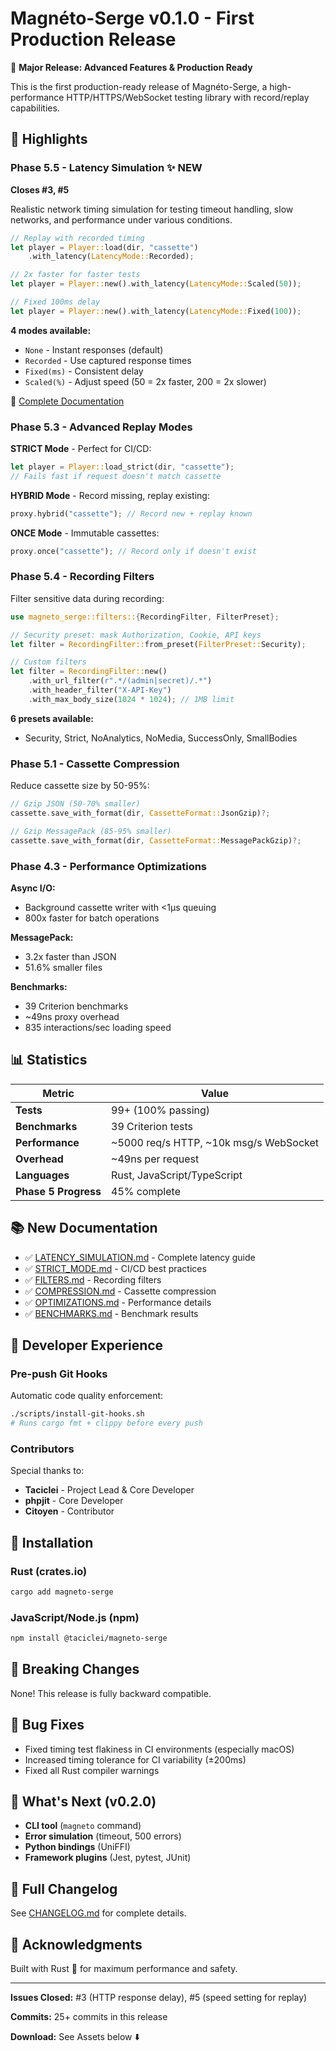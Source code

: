 # Magnéto-Serge v0.1.0 - First Production Release

🎉 **Major Release: Advanced Features & Production Ready**

This is the first production-ready release of Magnéto-Serge, a high-performance HTTP/HTTPS/WebSocket testing library with record/replay capabilities.

## 🌟 Highlights

### Phase 5.5 - Latency Simulation ✨ **NEW**
**Closes #3, #5**

Realistic network timing simulation for testing timeout handling, slow networks, and performance under various conditions.

```rust
// Replay with recorded timing
let player = Player::load(dir, "cassette")
    .with_latency(LatencyMode::Recorded);

// 2x faster for faster tests
let player = Player::new().with_latency(LatencyMode::Scaled(50));

// Fixed 100ms delay
let player = Player::new().with_latency(LatencyMode::Fixed(100));
```

**4 modes available:**
- `None` - Instant responses (default)
- `Recorded` - Use captured response times
- `Fixed(ms)` - Consistent delay
- `Scaled(%)` - Adjust speed (50 = 2x faster, 200 = 2x slower)

📖 [Complete Documentation](https://github.com/taciclei/magneto-serge/blob/develop/docs/LATENCY_SIMULATION.md)

### Phase 5.3 - Advanced Replay Modes

**STRICT Mode** - Perfect for CI/CD:
```rust
let player = Player::load_strict(dir, "cassette");
// Fails fast if request doesn't match cassette
```

**HYBRID Mode** - Record missing, replay existing:
```rust
proxy.hybrid("cassette"); // Record new + replay known
```

**ONCE Mode** - Immutable cassettes:
```rust
proxy.once("cassette"); // Record only if doesn't exist
```

### Phase 5.4 - Recording Filters

Filter sensitive data during recording:

```rust
use magneto_serge::filters::{RecordingFilter, FilterPreset};

// Security preset: mask Authorization, Cookie, API keys
let filter = RecordingFilter::from_preset(FilterPreset::Security);

// Custom filters
let filter = RecordingFilter::new()
    .with_url_filter(r".*/(admin|secret)/.*")
    .with_header_filter("X-API-Key")
    .with_max_body_size(1024 * 1024); // 1MB limit
```

**6 presets available:**
- Security, Strict, NoAnalytics, NoMedia, SuccessOnly, SmallBodies

### Phase 5.1 - Cassette Compression

Reduce cassette size by 50-95%:

```rust
// Gzip JSON (50-70% smaller)
cassette.save_with_format(dir, CassetteFormat::JsonGzip)?;

// Gzip MessagePack (85-95% smaller)
cassette.save_with_format(dir, CassetteFormat::MessagePackGzip)?;
```

### Phase 4.3 - Performance Optimizations

**Async I/O:**
- Background cassette writer with <1µs queuing
- 800x faster for batch operations

**MessagePack:**
- 3.2x faster than JSON
- 51.6% smaller files

**Benchmarks:**
- 39 Criterion benchmarks
- ~49ns proxy overhead
- 835 interactions/sec loading speed

## 📊 Statistics

| Metric | Value |
|--------|-------|
| **Tests** | 99+ (100% passing) |
| **Benchmarks** | 39 Criterion tests |
| **Performance** | ~5000 req/s HTTP, ~10k msg/s WebSocket |
| **Overhead** | ~49ns per request |
| **Languages** | Rust, JavaScript/TypeScript |
| **Phase 5 Progress** | 45% complete |

## 📚 New Documentation

- ✅ [LATENCY_SIMULATION.md](https://github.com/taciclei/magneto-serge/blob/develop/docs/LATENCY_SIMULATION.md) - Complete latency guide
- ✅ [STRICT_MODE.md](https://github.com/taciclei/magneto-serge/blob/develop/docs/STRICT_MODE.md) - CI/CD best practices
- ✅ [FILTERS.md](https://github.com/taciclei/magneto-serge/blob/develop/docs/FILTERS.md) - Recording filters
- ✅ [COMPRESSION.md](https://github.com/taciclei/magneto-serge/blob/develop/docs/COMPRESSION.md) - Cassette compression
- ✅ [OPTIMIZATIONS.md](https://github.com/taciclei/magneto-serge/blob/develop/docs/OPTIMIZATIONS.md) - Performance details
- ✅ [BENCHMARKS.md](https://github.com/taciclei/magneto-serge/blob/develop/docs/BENCHMARKS.md) - Benchmark results

## 🔧 Developer Experience

### Pre-push Git Hooks

Automatic code quality enforcement:
```bash
./scripts/install-git-hooks.sh
# Runs cargo fmt + clippy before every push
```

### Contributors

Special thanks to:
- **Taciclei** - Project Lead & Core Developer
- **phpjit** - Core Developer
- **Citoyen** - Contributor

## 🚀 Installation

### Rust (crates.io)
```bash
cargo add magneto-serge
```

### JavaScript/Node.js (npm)
```bash
npm install @taciclei/magneto-serge
```

## 📝 Breaking Changes

None! This release is fully backward compatible.

## 🐛 Bug Fixes

- Fixed timing test flakiness in CI environments (especially macOS)
- Increased timing tolerance for CI variability (±200ms)
- Fixed all Rust compiler warnings

## 🔮 What's Next (v0.2.0)

- **CLI tool** (`magneto` command)
- **Error simulation** (timeout, 500 errors)
- **Python bindings** (UniFFI)
- **Framework plugins** (Jest, pytest, JUnit)

## 📖 Full Changelog

See [CHANGELOG.md](https://github.com/taciclei/magneto-serge/blob/develop/CHANGELOG.md) for complete details.

## 🙏 Acknowledgments

Built with Rust 🦀 for maximum performance and safety.

---

**Issues Closed:** #3 (HTTP response delay), #5 (speed setting for replay)

**Commits:** 25+ commits in this release

**Download:** See Assets below ⬇️
